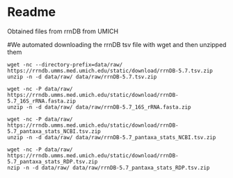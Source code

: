 # Readme

Obtained files from rrnDB from UMICH


#We automated downloading the rrnDB tsv file with wget and then unzipped them

```
wget -nc --directory-prefix=data/raw/ https://rrndb.umms.med.umich.edu/static/download/rrnDB-5.7.tsv.zip		
unzip -n -d data/raw/ data/raw/rrnDB-5.7.tsv.zip

wget -nc -P data/raw/ https://rrndb.umms.med.umich.edu/static/download/rrnDB-5.7_16S_rRNA.fasta.zip
unzip -n -d data/raw/ data/raw/rrnDB-5.7_16S_rRNA.fasta.zip

wget -nc -P data/raw/ https://rrndb.umms.med.umich.edu/static/download/rrnDB-5.7_pantaxa_stats_NCBI.tsv.zip
unzip -n -d data/raw/ data/raw/rrnDB-5.7_pantaxa_stats_NCBI.tsv.zip

wget -nc -P data/raw/ https://rrndb.umms.med.umich.edu/static/download/rrnDB-5.7_pantaxa_stats_RDP.tsv.zip
nzip -n -d data/raw/ data/raw/rrnDB-5.7_pantaxa_stats_RDP.tsv.zip
```
